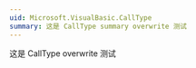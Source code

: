 ```yaml
---
uid: Microsoft.VisualBasic.CallType
summary: 这是 CallType summary overwrite 测试
---
```


这是 CallType overwrite 测试
